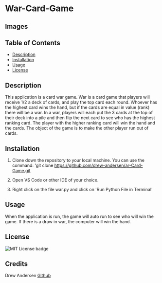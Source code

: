 # War-Card-Game

## Images
<!-- ![Start Screen](<./images/start-screen.png>) -->

## Table of Contents
- [Description](#description)
- [Installation](#installation)
- [Usage](#usage)
- [License](#license)

## Description
This application is a card war game. War is a card game that players will receive 1/2 a deck of cards, and play the top card each round. Whoever has the highest card wins the hand, but if the cards are equal in value (rank) there will be a war. In a war, players will each put the 3 cards at the top of their deck into a pile and then flip the next card to see who has the highest ranking card. The player with the higher ranking card will win the hand and the cards. The object of the game is to make the other player run out of cards.

## Installation
1. Clone down the repository to your local machine. You can use the command:
'git clone https://github.com/drew-andersen/ar-Card-Game.git

2. Open VS Code or other IDE of your choice.

3. Right click on the file war.py and click on 'Run Python File in Terminal'


## Usage
When the application is run, the game will auto run to see who will win the game. If there is a draw in war, the computer will win the hand.

## License
![MIT License badge](<./images/MIT-badge.png>)

## Credits
Drew Andersen
[Github](https://github.com/drew-andersen)